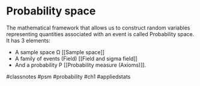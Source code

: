 # Probability space

The mathematical framework that allows us to construct random variables representing quantities associated with an event is called Probability space.
It has 3 elements:  
* A sample space Ω [[Sample space]]  
* A family of events (Field) [[Field and sigma field]]  
* And a probability P [[Probability measure (Axioms)]]. 


#classnotes #psm #probability #ch1 #appliedstats
